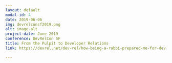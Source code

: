 ```yaml
---
layout: default
modal-id: 4
date: 2019-06-06
img: devrelconsf2019.png
alt: image-alt
project-date: June 2019
conference: DevRelCon SF
title: From the Pulpit to Developer Relations
link: https://devrel.net/dev-rel/how-being-a-rabbi-prepared-me-for-dev-rel

---
```


